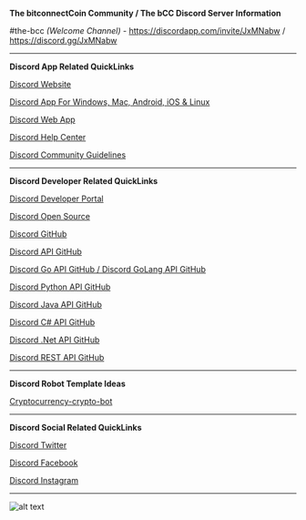 **The bitconnectCoin Community / The bCC Discord Server Information**

#the-bcc *(Welcome Channel)* - https://discordapp.com/invite/JxMNabw / https://discord.gg/JxMNabw

---


**Discord App Related QuickLinks**

[Discord Website](https://discordapp.com "Discord Website")

[Discord App For Windows, Mac, Android, iOS & Linux](https://discordapp.com/download "Discord App For Windows, Mac, Android, iOS & Linux")

[Discord Web App](https://discordapp.com/channels/@me "Discord Web App")

[Discord Help Center](https://support.discordapp.com/hc/en-us "Discord Help Center")

[Discord Community Guidelines](https://discordapp.com/guidelines "Discord Community Guidelines")


---


**Discord Developer Related QuickLinks**

[Discord Developer Portal](https://discordapp.com/developers/docs/intro "Discord Developer Portal")

[Discord Open Source](https://discordapp.com/open-source "Discord Open Source")

[Discord GitHub](https://github.com/discordapp "Discord GitHub")

[Discord API GitHub](https://github.com/discordapp/discord-api-docs "Discord API GitHub")

[Discord Go API GitHub / Discord GoLang API GitHub](https://github.com/bwmarrin/discordgo "Discord Go API GitHub")

[Discord Python API GitHub](https://github.com/Rapptz/discord.py "Discord Python API GitHub")

[Discord Java API GitHub](https://github.com/DV8FromTheWorld/JDA "Discord Java API GitHub")

[Discord C# API GitHub](https://github.com/DSharpPlus/DSharpPlus/ "Discord C# API GitHub")

[Discord .Net API GitHub](https://github.com/discord-net/Discord.Net "Discord Java API GitHub")

[Discord REST API GitHub](https://github.com/restcord/restcord "Discord REST API GitHub")


---


**Discord Robot Template Ideas**

[Cryptocurrency-crypto-bot](https://github.com/crypto-node/Cryptocurrency-crypto-bot "Cryptocurrency-crypto-bot")


---


**Discord Social Related QuickLinks**

[Discord Twitter](https://twitter.com/discordapp "Discord Twitter")

[Discord Facebook](https://www.facebook.com/discordapp/ "Discord Facebook")

[Discord Instagram](https://www.instagram.com/discordapp "Discord Instagram")


---


![alt text](https://cdn.discordapp.com/attachments/643796993314914304/654048432176103444/Discord_Preview.png "The bCC Discord")
